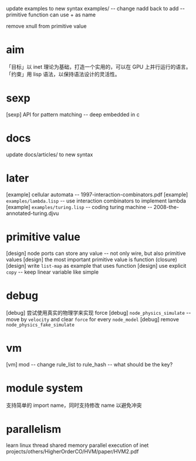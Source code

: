 update examples to new syntax
examples/ -- change nadd back to add -- primitive function can use + as name

remove xnull from primitive value

# aim

「目标」以 inet 理论为基础，打造一个实用的，可以在 GPU 上并行运行的语言。
「约束」用 lisp 语法，以保持语法设计的灵活性。

# sexp

[sexp] API for pattern matching -- deep embedded in c

# docs

update docs/articles/ to new syntax

# later

[example] cellular automata -- 1997-interaction-combinators.pdf
[example] `examples/lambda.lisp` -- use interaction combinators to implement lambda
[example] `examples/turing.lisp` -- coding turing machine -- 2008-the-annotated-turing.djvu

# primitive value

[design] node ports can store any value -- not only wire, but also primitive values
[design] the most important primitive value is function (closure)
[design] write `list-map` as example that uses function
[design] use explicit `copy` -- keep linear variable like simple

# debug

[debug] 尝试使用真实的物理学来实现 force
[debug] `node_physics_simulate` -- move by `velocity` and clear `force` for every `node_model`
[debug] remove `node_physics_fake_simulate`

# vm

[vm] mod -- change rule_list to rule_hash -- what should be the key?

# module system

支持简单的 import name，同时支持修改 name 以避免冲突

# parallelism

learn linux thread
shared memory parallel execution of inet
projects/others/HigherOrderCO/HVM/paper/HVM2.pdf
